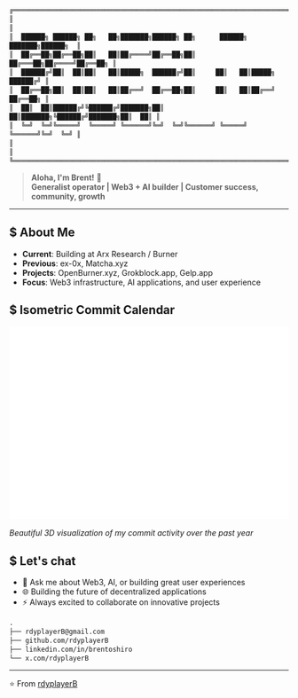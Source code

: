 ```
╔══════════════════════════════════════════════════════════════════════════════╗
║                                                                              ║
║  ██████╗ ██████╗ ██╗   ██╗███████╗██████╗ ██╗      ██████╗ ███████╗██████╗  ║
║  ██╔══██╗██╔══██╗██║   ██║██╔════╝██╔══██╗██║     ██╔═══██╗██╔════╝██╔══██╗ ║
║  ██████╔╝██║  ██║██║   ██║█████╗  ██████╔╝██║     ██║   ██║█████╗  ██████╔╝ ║
║  ██╔══██╗██║  ██║██║   ██║██╔══╝  ██╔══██╗██║     ██║   ██║██╔══╝  ██╔══██╗ ║
║  ██║  ██║██████╔╝╚██████╔╝███████╗██║  ██║███████╗╚██████╔╝███████╗██║  ██║ ║
║  ╚═╝  ╚═╝╚═════╝  ╚═════╝ ╚══════╝╚═╝  ╚═╝╚══════╝ ╚═════╝ ╚══════╝╚═╝  ╚═╝ ║
║                                                                              ║
╚══════════════════════════════════════════════════════════════════════════════╝
```

> **Aloha, I'm Brent!** 🤙  
> **Generalist operator | Web3 + AI builder | Customer success, community, growth**

---

## $ About Me

- **Current**: Building at Arx Research / Burner
- **Previous**: ex-0x, Matcha.xyz
- **Projects**: OpenBurner.xyz, Grokblock.app, Gelp.app
- **Focus**: Web3 infrastructure, AI applications, and user experience

## $ Isometric Commit Calendar

![Isometric Commit Calendar](https://raw.githubusercontent.com/rdyplayerB/rdyplayerB/main/metrics.plugin.isocalendar.svg)

*Beautiful 3D visualization of my commit activity over the past year*

## $ Let's chat

- 💬 Ask me about Web3, AI, or building great user experiences
- 🌐 Building the future of decentralized applications
- ⚡ Always excited to collaborate on innovative projects

```
.
├── rdyplayerB@gmail.com
├── github.com/rdyplayerB
├── linkedin.com/in/brentoshiro
└── x.com/rdyplayerB
```

---

⭐ From [rdyplayerB](https://github.com/rdyplayerB)